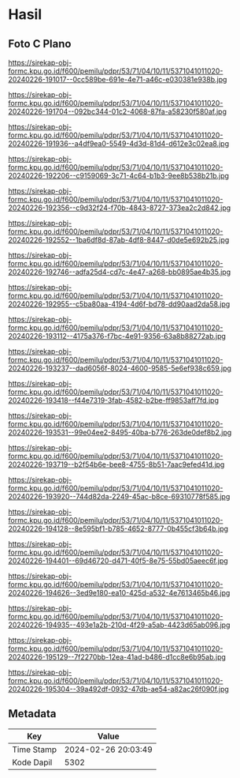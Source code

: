 # Hasil

## Foto C Plano

https://sirekap-obj-formc.kpu.go.id/f600/pemilu/pdpr/53/71/04/10/11/5371041011020-20240226-191017--0cc589be-691e-4e71-a46c-e030381e938b.jpg

https://sirekap-obj-formc.kpu.go.id/f600/pemilu/pdpr/53/71/04/10/11/5371041011020-20240226-191704--092bc344-01c2-4068-87fa-a58230f580af.jpg

https://sirekap-obj-formc.kpu.go.id/f600/pemilu/pdpr/53/71/04/10/11/5371041011020-20240226-191936--a4df9ea0-5549-4d3d-81d4-d612e3c02ea8.jpg

https://sirekap-obj-formc.kpu.go.id/f600/pemilu/pdpr/53/71/04/10/11/5371041011020-20240226-192206--c9159069-3c71-4c64-b1b3-9ee8b538b21b.jpg

https://sirekap-obj-formc.kpu.go.id/f600/pemilu/pdpr/53/71/04/10/11/5371041011020-20240226-192356--c9d32f24-f70b-4843-8727-373ea2c2d842.jpg

https://sirekap-obj-formc.kpu.go.id/f600/pemilu/pdpr/53/71/04/10/11/5371041011020-20240226-192552--1ba6df8d-87ab-4df8-8447-d0de5e692b25.jpg

https://sirekap-obj-formc.kpu.go.id/f600/pemilu/pdpr/53/71/04/10/11/5371041011020-20240226-192746--adfa25d4-cd7c-4e47-a268-bb0895ae4b35.jpg

https://sirekap-obj-formc.kpu.go.id/f600/pemilu/pdpr/53/71/04/10/11/5371041011020-20240226-192955--c5ba80aa-4194-4d6f-bd78-dd90aad2da58.jpg

https://sirekap-obj-formc.kpu.go.id/f600/pemilu/pdpr/53/71/04/10/11/5371041011020-20240226-193112--4175a376-f7bc-4e91-9356-63a8b88272ab.jpg

https://sirekap-obj-formc.kpu.go.id/f600/pemilu/pdpr/53/71/04/10/11/5371041011020-20240226-193237--dad6056f-8024-4600-9585-5e6ef938c659.jpg

https://sirekap-obj-formc.kpu.go.id/f600/pemilu/pdpr/53/71/04/10/11/5371041011020-20240226-193418--f44e7319-3fab-4582-b2be-ff9853aff7fd.jpg

https://sirekap-obj-formc.kpu.go.id/f600/pemilu/pdpr/53/71/04/10/11/5371041011020-20240226-193531--99e04ee2-8495-40ba-b776-263de0def8b2.jpg

https://sirekap-obj-formc.kpu.go.id/f600/pemilu/pdpr/53/71/04/10/11/5371041011020-20240226-193719--b2f54b6e-bee8-4755-8b51-7aac9efed41d.jpg

https://sirekap-obj-formc.kpu.go.id/f600/pemilu/pdpr/53/71/04/10/11/5371041011020-20240226-193920--744d82da-2249-45ac-b8ce-69310778f585.jpg

https://sirekap-obj-formc.kpu.go.id/f600/pemilu/pdpr/53/71/04/10/11/5371041011020-20240226-194128--8e595bf1-b785-4652-8777-0b455cf3b64b.jpg

https://sirekap-obj-formc.kpu.go.id/f600/pemilu/pdpr/53/71/04/10/11/5371041011020-20240226-194401--69d46720-d471-40f5-8e75-55bd05aeec6f.jpg

https://sirekap-obj-formc.kpu.go.id/f600/pemilu/pdpr/53/71/04/10/11/5371041011020-20240226-194626--3ed9e180-ea10-425d-a532-4e7613465b46.jpg

https://sirekap-obj-formc.kpu.go.id/f600/pemilu/pdpr/53/71/04/10/11/5371041011020-20240226-194935--493e1a2b-210d-4f29-a5ab-4423d65ab096.jpg

https://sirekap-obj-formc.kpu.go.id/f600/pemilu/pdpr/53/71/04/10/11/5371041011020-20240226-195129--7f2270bb-12ea-41ad-b486-d1cc8e6b95ab.jpg

https://sirekap-obj-formc.kpu.go.id/f600/pemilu/pdpr/53/71/04/10/11/5371041011020-20240226-195304--39a492df-0932-47db-ae54-a82ac26f090f.jpg


## Metadata

| Key        | Value               |
| ---------- | ------------------- |
| Time Stamp | 2024-02-26 20:03:49 |
| Kode Dapil | 5302                |



